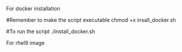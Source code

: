 For docker installation

#Remember to make the script executable
chmod +x insall_docker.sh

#To run the script
./install_docker.sh


For rhel9 image

